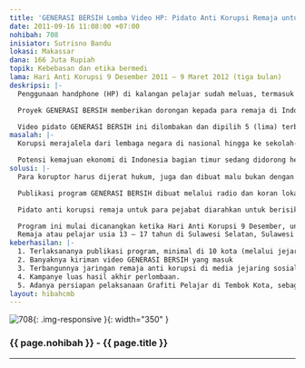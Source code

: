 ```yaml
---
title: 'GENERASI BERSIH Lomba Video HP: Pidato Anti Korupsi Remaja untuk Para Pejabat'
date: 2011-09-16 11:08:00 +07:00
nohibah: 708
inisiator: Sutrisno Bandu
lokasi: Makassar
dana: 166 Juta Rupiah
topik: Kebebasan dan etika bermedi
lama: Hari Anti Korupsi 9 Desember 2011 – 9 Maret 2012 (tiga bulan)
deskripsi: |-
  Penggunaan handphone (HP) di kalangan pelajar sudah meluas, termasuk penggunaan fasilitas kamera pada HP. Perluasan teknologi komunikasi ini harus diterima sebagai kemajuan, bahkan perlu diberi dukungan agar para pelajar memanfaatkannya untuk hal positif bagi masa depannya. Di satu sisi, para pejabat negara Indonesia sampai hari ini bukannya terlibat mendukung kemajuan generasi muda, malah sebaliknya, rame-rame melakukan kejahatan luar biasa: korupsi. Maka sebaiknya sekarang dibalik, biarlah para remaja Indonesia sekarang mengajari para pejabat negara, untuk Indonesia bersih dari korupsi.

  Proyek GENERASI BERSIH memberikan dorongan kepada para remaja di Indonesia bagian timur, untuk berani protes dan menasihati para pejabat Indonesia tentang jahatnya korupsi dan kepentingan membangun Indonesia bebas korupsi. Mendorong para remaja berani berpidato untuk didengar para pejabat negara di nasional dan daerah. Apalagi ekonomi Indonesia bagian timur terus dikembangkan dari kekayaan sumber alamnya. Media yang digunakan adalah HP, yaitu video pidato anti korupsi dengan kamera HP, berdurasi 1-3 (satu sampai dua) menit.

  Video pidato GENERASI BERSIH ini dilombakan dan dipilih 5 (lima) terbaik yang akan diberi hadiah. Seluruh video GENERASI BERSIH yang masuk akan dipublikasikan luas dengan website, facebook dan twitter. Pengumuman pemenang juga dilakukan dengan press conference. Program berjalan tiga (3) bulan, dengan waktu lomba dua (2) bulan.
masalah: |-
  Korupsi merajalela dari lembaga negara di nasional hingga ke sekolah-sekolah. Kejahatan luar biasa ini berlangsung di depan mata para remaja Indonesia, dari yang diekspos media maupun tidak. Bagi remaja yang sedang tumbuh berkembang, budaya korupsi ini bukan hanya merusak ekonomi, tapi juga bisa merusak beragam tatanan bernegara dan bermasyarakat. Pemberantasannya perlu dimulai dari penangkapan para koruptor di tingkat atas, di mulai dari para pejabat. Semua rakyat perlu memberi dukungan untuk pemberantasan pejabat korup ini, juga kaum remaja. Sekaligus terbangun kesadaran anti korupsi di kalangan remaja, sebagai GENERASI BERSIH untuk Indonesia Bersih di masa depan.

  Potensi kemajuan ekonomi di Indonesia bagian timur sedang didorong hebat saat sekarang, karena sumber alam yang luar biasa. Agar tidak menjadi lahan korupsi, maka masyarakat ke depan di Indonesia bagian timur penting menyatakan anti korupsi sejak awal. Sekaligus saling memberi inspirasi anti korupsi dengan masyarakat Indonesia keseluruhan.
solusi: |-
  Para koruptor harus dijerat hukum, juga dan dibuat malu bukan dengan pidato para ahli atau nasihat orang tua, tapi sekarang oleh para remaja.

  Publikasi program GENERASI BERSIH dibuat melalui radio dan koran lokal, mengajak para remaja berani berpidato anti korupsi untuk para pejabat, merekam dengan kamera HP dan mempublikasikannya dengan ikut lomba GENERASI BERSIH.

  Pidato anti korupsi remaja untuk para pejabat diarahkan untuk berisikan penjelasan kerugian ekonomi, budaya (termasuk pendidikan), sosial masyarakat dan politik. Para remaja peserta lomba bisa memilih sendiri salah satu tema tersebut. Tema atau persepsi yang dipilih sendiri oleh peserta juga boleh. Asalkan pidato tidak bersifat SARA, cerdas, dan bukan sumpah serapah (berisi kata-kata kotor).

  Program ini mulai dicanangkan ketika Hari Anti Korupsi 9 Desember, untuk secara luas diketahui para remaja.
  Remaja atau pelajar usia 13 – 17 tahun di Sulawesi Selatan, Sulawesi Barat, Sulawesi Tenggara, Sulawesi Tengah dan Maluku Utara.
keberhasilan: |-
  1. Terlaksananya publikasi program, minimal di 10 kota (melalui jejaring sosial, poster, koran dan radio lokal).
  2. Banyaknya kiriman video GENERASI BERSIH yang masuk
  3. Terbangunnya jaringan remaja anti korupsi di media jejaring sosial, minimal diantara peserta
  4. Kampanye luas hasil akhir perlombaan.
  5. Adanya persiapan pelaksanaan Grafiti Pelajar di Tembok Kota, sebagai tindak lanjut program GENERASI BERSIH.
layout: hibahcmb
---
```


![708](/static/img/hibahcmb/708.png){: .img-responsive }{: width="350" }

### {{ page.nohibah }} - {{ page.title }}

---

